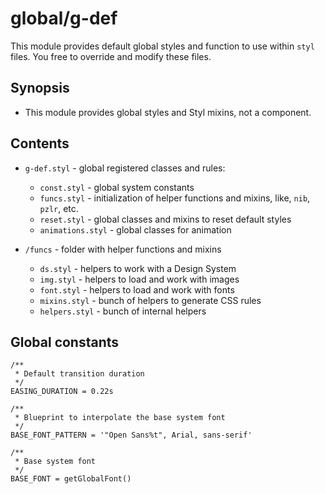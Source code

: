 # global/g-def

This module provides default global styles and function to use within `styl` files.
You free to override and modify these files.

## Synopsis

* This module provides global styles and Styl mixins, not a component.

## Contents

* `g-def.styl` - global registered classes and rules:
  * `const.styl` - global system constants
  * `funcs.styl` - initialization of helper functions and mixins, like, `nib`, `pzlr`, etc.
  * `reset.styl` - global classes and mixins to reset default styles
  * `animations.styl` - global classes for animation

* `/funcs` - folder with helper functions and mixins
  * `ds.styl` - helpers to work with a Design System
  * `img.styl` - helpers to load and work with images
  * `font.styl` - helpers to load and work with fonts
  * `mixins.styl` - bunch of helpers to generate CSS rules
  * `helpers.styl` - bunch of internal helpers

## Global constants

```stylus
/**
 * Default transition duration
 */
EASING_DURATION = 0.22s

/**
 * Blueprint to interpolate the base system font
 */
BASE_FONT_PATTERN = '"Open Sans%t", Arial, sans-serif'

/**
 * Base system font
 */
BASE_FONT = getGlobalFont()
```
